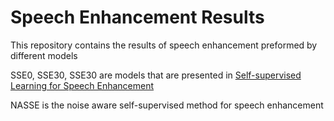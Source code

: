 # Speech Enhancement Results

This repository contains the results of speech enhancement preformed by different models

SSE0, SSE30, SSE30 are models that are presented in [Self-supervised Learning for Speech Enhancement](https://arxiv.org/abs/2006.10388)

NASSE is the noise aware self-supervised method for speech enhancement